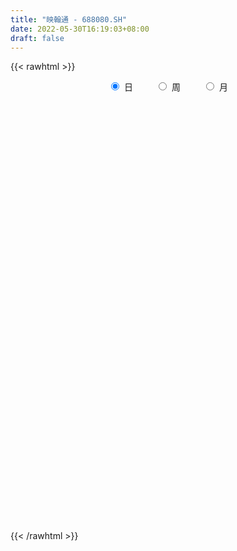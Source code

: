 ```yaml
---
title: "映翰通 - 688080.SH"
date: 2022-05-30T16:19:03+08:00
draft: false
---
```

{{< rawhtml >}}
    <div style="text-align: center">
        <label style="padding: 1rem;"><input style="margin-right: .5rem" type="radio" name="period" value="D" checked onclick="period_change(this)">日</label>
        <label style="padding: 1rem;"><input style="margin-right: .5rem" type="radio" name="period" value="W" onclick="period_change(this)">周</label>
        <label style="padding: 1rem;"><input style="margin-right: .5rem" type="radio" name="period" value="M" onclick="period_change(this)">月</label>
    </div>
    <div id="chart" style="height: 700px;"></div> 
    <script type="text/javascript">
        const D_v = [3469.17,3062.26,2752.66,7840.67,7988.91,7243.78,5122.81,5044.07,6181.38,8583.03,15180.88,10740.81,5840.64,5328.44,3793.34,4015.33,6661.1,5032.45,4295.43,6870.17,9837.0,8305.14,5556.41,15089.49,8089.5,12814.63,6824.65,4698.41,7087.6,4734.85,3502.9,2269.42,5774.8,4035.15,4415.67,4057.91,6013.44,15659.23,8163.75,5953.38,5049.71,6564.22,6614.23,2771.51,9351.89,7557.13,4888.66,7146.97,19536.6,19255.39,15689.9,17543.24,16935.05,13841.12,22508.25,28653.07,21059.44,14015.58,9252.61,9573.55,26181.09,15168.54,11614.3,7323.58,13498.01,9093.52,10698.4,12386.13,13262.71,10551.17,12329.49,7857.32,10003.9,7563.18,9329.57,7698.05,7101.87,17238.71,10684.82,6722.83,11639.43,5861.24,5754.38,7543.09,5295.42,3937.75,6285.73,3612.37,7908.39,7564.66,6566.92,5533.6,8150.37,5247.23,10983.94,4708.95,4812.47,3897.44,3610.91,3665.58,7036.86,3312.18,3550.04,3120.55,2815.71,8528.99,10287.47,9931.56,37674.89,18710.55,17061.17,15612.64,11664.19,9366.37,9980.49,9986.67,7845.72,9930.6,20180.99,15792.25,22140.18,22534.55,15086.69,28907.78,35243.98,22982.75,18044.71,13741.39,11715.72,21573.91,13145.58,28468.33,30002.09,19965.19,17659.44,14711.61,16657.75,9726.79,17480.84,12902.53,14261.7,13071.89,26612.15,21753.53,19381.31,11976.93,11415.65,11713.42,13388.17,10977.57,13581.6,7294.6,9747.74,9002.09,7930.45,9565.94,12078.62,7332.8,10531.27,14635.32,13431.2,13108.96,6175.69,7142.03,14686.48,9995.18,5861.35,8957.47,6423.6,5203.71,6822.8,14149.73,8057.63,8658.51,7314.45,4623.97,11202.68,7934.56,5661.52,5310.64,4604.8,3645.85,4751.08,4010.48,7877.83,5715.95,4796.16,5212.22,3251.8,7232.28,6611.2,3021.64,4319.47,4152.5,3500.47,8646.43,5529.46,6186.2,4282.48,4583.73,5349.3,9017.68,4956.94,5236.35,5319.61,3799.97,4229.43,6013.7,4105.81,3804.33,3945.13,6882.7,3529.2,2471.57,7521.52,7573.93,4924.58,4278.46,5982.5,3303.92,5626.97,6874.55,4636.65,3653.1,2815.62,2928.44,4833.07,9801.85,13943.48,10412.09,10987.77,7147.78,8953.82,4507.9,4874.64,5014.83,7474.95,5917.78,4671.84,4657.48,4204.26,3634.39,5167.71,4533.47,14532.98,15554.37,10145.7,8402.85,7822.86,6186.1]
const D_histogram = [0.0,0.0006317949,0.0200619499,0.1671688993,0.362053603,0.4728733053,0.5355516929,0.4783786477,0.5399489811,0.6238152973,0.7380913109,0.6908535402,0.5935018652,0.5021797355,0.3718840541,0.2116943326,0.212307365,0.1663543578,0.122492072,0.1181896467,0.2346141225,0.2026878762,0.2080228657,0.3846985099,0.4310676965,0.1978466042,-0.0380208428,-0.1124541599,-0.1145966365,-0.1416119229,-0.2987219312,-0.4256648656,-0.3703598281,-0.3898661041,-0.4179754588,-0.3858713798,-0.491690556,-0.1565373414,-0.0401979824,-0.0874356434,-0.2051685266,-0.3400254239,-0.3348193465,-0.3651405679,-0.1976896607,-0.0658543564,-0.0690404732,-0.0250666347,0.2504346251,0.3605639811,0.588913707,0.901023306,1.0430005313,0.8196333019,0.9578571561,1.3451990552,1.5302695004,1.313718203,1.0624796861,0.7638725556,1.2854995511,1.3898535305,1.3389024967,1.0300462611,0.9301238526,0.5724348207,0.1899676498,0.0292048414,-0.3633140026,-0.8458651253,-1.1087338224,-1.4154375488,-1.6971270524,-1.8889820332,-1.9833643295,-2.0646203684,-2.0776297291,-1.914810756,-1.8425153926,-1.7084861732,-1.6556817412,-1.5972605267,-1.4479488558,-1.3700020717,-1.236278918,-1.1560277915,-0.9959921763,-0.9337436669,-0.8879724819,-0.8752406792,-0.8193485823,-0.746401417,-0.7006251682,-0.5507901855,-0.2440532374,-0.0051062746,0.0748140903,0.1949275106,0.295201738,0.3164849978,0.4478799019,0.5223192265,0.548309074,0.4647383932,0.3796366402,0.1842138815,0.2466423661,0.8765616642,1.0351767303,1.2157359854,1.373562598,1.3442779825,1.3250986215,1.2745003925,1.285643634,1.1947628669,1.1217485212,1.0899212919,1.1596748306,1.2095781244,1.3546240477,1.4784130886,1.4641481041,1.2082400188,1.3386699237,1.1965628249,1.0108870067,0.8806374199,0.6387008056,0.3552186843,0.1624940687,0.2903813874,0.8116054405,0.6465339798,0.5039328172,0.1430643632,-0.3519729684,-0.6299359062,-0.5637426235,-0.5846051636,-0.3704270374,-0.2950055759,0.0532870632,-0.1005386884,-0.0234448423,0.0074112279,0.206763049,0.4325182356,0.6728512866,0.7633231437,0.6761630826,0.3945408922,0.3941852179,0.3752364661,0.2069258647,0.2181929484,-0.1715279393,-0.4145971662,-0.9234797353,-1.2198287209,-1.7130948784,-1.9771052086,-2.2022444384,-2.1539021882,-1.5469515336,-1.3348398586,-1.2646870397,-1.2804772707,-1.3489414303,-1.2293297227,-1.2550419492,-1.3472103779,-1.5650275162,-1.6583513746,-1.7102838893,-1.6894475122,-1.670020466,-1.6550706109,-1.6820580859,-1.5303333006,-1.2461719687,-1.0289040575,-0.7381636645,-0.5029991868,-0.1843000324,-0.0452333437,0.1891217128,0.2362745201,0.3577261134,0.5989749795,0.6007174092,0.6027673871,0.5384348211,0.445489183,0.3244265436,0.2889886079,0.1520643531,0.2251194846,0.229522636,0.2105637596,-0.0375895719,-0.0672206447,0.0060824283,-0.0354524771,0.0447455206,0.1765155956,0.3090494174,0.236575155,0.2156407439,0.2167674377,0.0933223309,0.1724724832,0.2483423398,0.2780459734,0.1426055823,-0.040429301,-0.1600072126,-0.2701926083,-0.3266175514,-0.4037182421,-0.3816025145,-0.3792760614,-0.2609753243,-0.1655737632,-0.0508580951,-0.0677805418,-0.1514915577,-0.4012424861,-0.7570115617,-0.9214536634,-0.9826968139,-0.8551057745,-0.7108995461,-0.560942131,-0.3648228971,-0.1300744195,0.0900732636,0.3193179532,0.4540890951,0.5470732262,0.616679269,0.6952959273,0.7681107397,0.7927925401,1.0643642499,0.9762418549,0.859708507,0.719306319,0.6085930496,0.5777026058]
const D_fast = [0.0,0.0007897436,0.0252353861,0.2141345603,0.4995326647,0.7285706934,0.9251370042,0.987558621,1.1841161996,1.4239363402,1.7227351815,1.8482107958,1.8992345871,1.9334573913,1.8961327235,1.7888665851,1.8425564587,1.838192041,1.8249527731,1.8501977596,2.0252757659,2.0440214887,2.1013621947,2.3742124664,2.5283485771,2.3445891359,2.0992164781,1.9966696211,1.9658779853,1.9034597182,1.6716692271,1.4383100763,1.4010251567,1.2840523547,1.1514491354,1.0870853694,0.8583435543,1.1543624335,1.2606522969,1.191555725,1.0225307102,0.802667457,0.7241686978,0.6025623343,0.7205908264,0.8359625415,0.8155163064,0.8532234863,1.1913334023,1.3916037536,1.7671819062,2.3045473318,2.7072746898,2.6888157859,3.0665039291,3.790145592,4.3577834123,4.4696616657,4.4840430703,4.3764040788,5.219405962,5.671223324,5.9549979144,5.9036532441,6.0362617987,5.821681472,5.4867062135,5.3332446154,4.8498972709,4.1558798668,3.6158277141,2.9552646006,2.2492933338,1.5851928447,0.9949694661,0.3975583351,-0.134858458,-0.4507421738,-0.8390756586,-1.1321679825,-1.4932839857,-1.8341779029,-2.046853446,-2.3114071799,-2.4867537556,-2.6955095769,-2.7844720059,-2.9556594132,-3.1318813486,-3.3379597157,-3.4869047644,-3.6005579534,-3.7299379966,-3.7178005603,-3.4720769216,-3.2344065275,-3.13578264,-2.966937342,-2.7928626801,-2.6924581708,-2.4490932913,-2.2440741601,-2.0810070441,-2.0483931265,-2.0385857195,-2.1879550079,-2.0638659317,-1.2148062175,-0.7973969689,-0.3129037175,0.1883135447,0.4950984247,0.8071937191,1.0752205883,1.4077747383,1.6155846879,1.8230074725,2.0636605661,2.4233328126,2.7756306374,3.2593325726,3.7527248857,4.1044969272,4.1506488466,4.6157462325,4.7727798399,4.8398257734,4.9297355416,4.8474741287,4.6527966784,4.5006955799,4.7011782455,5.4253036588,5.421865693,5.4052477347,5.0801453715,4.4971147978,4.0616678834,3.9869255102,3.8199116793,3.9414830461,3.9431531137,4.3047675185,4.1258070948,4.1970397304,4.2297486075,4.4807911909,4.8146759364,5.223221809,5.5045244521,5.5864051616,5.4034181943,5.5016088245,5.5764691892,5.459890054,5.5257053748,5.0931025022,4.7463839837,4.0066314809,3.405325315,2.4837854379,1.7254988055,0.9497984662,0.4596651693,0.6798779405,0.5582796508,0.3122607099,-0.0236488388,-0.429348356,-0.6170690791,-0.9565417929,-1.385512816,-1.9945868334,-2.5024985355,-2.9820020225,-3.3835275235,-3.7816055938,-4.1804233914,-4.6279253879,-4.8587839277,-4.8861655879,-4.9261236911,-4.8199242142,-4.7105095333,-4.4378853869,-4.3101270342,-4.0284915495,-3.9222701122,-3.7113869905,-3.3203943796,-3.1684725975,-3.0157307728,-2.9454546335,-2.9270279759,-2.9669839795,-2.9301747631,-3.0290829296,-2.899747927,-2.8379641166,-2.8042820531,-3.0618327776,-3.1082690116,-3.0334453315,-3.0838433562,-2.9924589783,-2.8165600044,-2.6067638283,-2.6200943019,-2.5871185271,-2.5317999738,-2.6319144979,-2.5096462248,-2.3716907832,-2.2724756563,-2.3722646518,-2.5654068603,-2.7249865751,-2.9027201229,-3.0407994538,-3.218829705,-3.2921146061,-3.3846071684,-3.3315502623,-3.277542142,-3.1755409977,-3.2094085798,-3.3309924851,-3.681054035,-4.2260760011,-4.6208815186,-4.9277988726,-5.0139842768,-5.047502935,-5.0377810526,-4.932867543,-4.7306376703,-4.4879716712,-4.1788974933,-3.9306040777,-3.7008516401,-3.4770757799,-3.2246351399,-2.9597926425,-2.7369127071,-2.1992499348,-2.0433118661,-1.9449180872,-1.9054936954,-1.8640587025,-1.7505234949]
const D_slow = [0.0,0.0001579487,0.0051734362,0.046965661,0.1374790617,0.2556973881,0.3895853113,0.5091799732,0.6441672185,0.8001210429,0.9846438706,1.1573572556,1.3057327219,1.4312776558,1.5242486693,1.5771722525,1.6302490937,1.6718376832,1.7024607012,1.7320081129,1.7906616435,1.8413336125,1.893339329,1.9895139564,2.0972808806,2.1467425316,2.1372373209,2.109123781,2.0804746218,2.0450716411,1.9703911583,1.8639749419,1.7713849849,1.6739184588,1.5694245941,1.4729567492,1.3500341102,1.3108997749,1.3008502793,1.2789913684,1.2276992368,1.1426928808,1.0589880442,0.9677029022,0.9182804871,0.9018168979,0.8845567796,0.878290121,0.9408987772,1.0310397725,1.1782681993,1.4035240258,1.6642741586,1.869182484,2.1086467731,2.4449465368,2.8275139119,3.1559434627,3.4215633842,3.6125315231,3.9339064109,4.2813697935,4.6160954177,4.873606983,5.1061379461,5.2492466513,5.2967385637,5.3040397741,5.2132112734,5.0017449921,4.7245615365,4.3707021493,3.9464203862,3.4741748779,2.9783337956,2.4621787035,1.9427712712,1.4640685822,1.003439734,0.5763181907,0.1623977554,-0.2369173762,-0.5989045902,-0.9414051081,-1.2504748376,-1.5394817855,-1.7884798296,-2.0219157463,-2.2439088668,-2.4627190365,-2.6675561821,-2.8541565364,-3.0293128284,-3.1670103748,-3.2280236842,-3.2293002528,-3.2105967303,-3.1618648526,-3.0880644181,-3.0089431686,-2.8969731932,-2.7663933865,-2.6293161181,-2.5131315197,-2.4182223597,-2.3721688893,-2.3105082978,-2.0913678817,-1.8325736992,-1.5286397028,-1.1852490533,-0.8491795577,-0.5179049024,-0.1992798042,0.1221311043,0.420821821,0.7012589513,0.9737392743,1.2636579819,1.566052513,1.9047085249,2.2743117971,2.6403488231,2.9424088278,3.2770763088,3.576217015,3.8289387667,4.0490981216,4.2087733231,4.2975779941,4.3382015113,4.4107968581,4.6136982183,4.7753317132,4.9013149175,4.9370810083,4.8490877662,4.6916037896,4.5506681338,4.4045168429,4.3119100835,4.2381586895,4.2514804553,4.2263457832,4.2204845727,4.2223373796,4.2740281419,4.3821577008,4.5503705225,4.7412013084,4.910242079,5.0088773021,5.1074236065,5.2012327231,5.2529641893,5.3075124264,5.2646304415,5.16098115,4.9301112161,4.6251540359,4.1968803163,3.7026040142,3.1520429046,2.6135673575,2.2268294741,1.8931195095,1.5769477495,1.2568284319,0.9195930743,0.6122606436,0.2985001563,-0.0383024382,-0.4295593172,-0.8441471609,-1.2717181332,-1.6940800113,-2.1115851278,-2.5253527805,-2.945867302,-3.3284506271,-3.6399936193,-3.8972196336,-4.0817605498,-4.2075103465,-4.2535853546,-4.2648936905,-4.2176132623,-4.1585446323,-4.0691131039,-3.919369359,-3.7691900067,-3.6184981599,-3.4838894547,-3.3725171589,-3.291410523,-3.219163371,-3.1811472828,-3.1248674116,-3.0674867526,-3.0148458127,-3.0242432057,-3.0410483669,-3.0395277598,-3.0483908791,-3.0372044989,-2.9930756,-2.9158132457,-2.8566694569,-2.8027592709,-2.7485674115,-2.7252368288,-2.682118708,-2.6200331231,-2.5505216297,-2.5148702341,-2.5249775594,-2.5649793625,-2.6325275146,-2.7141819024,-2.815111463,-2.9105120916,-3.0053311069,-3.070574938,-3.1119683788,-3.1246829026,-3.141628038,-3.1795009274,-3.2798115489,-3.4690644394,-3.6994278552,-3.9451020587,-4.1588785023,-4.3366033888,-4.4768389216,-4.5680446459,-4.6005632507,-4.5780449348,-4.4982154465,-4.3846931728,-4.2479248662,-4.093755049,-3.9199310672,-3.7279033822,-3.5297052472,-3.2636141847,-3.019553721,-2.8046265942,-2.6248000145,-2.4726517521,-2.3282261006]
const D_data = [['2021-05-19', 37.1617, 36.6039, 36.564, 37.5401],['2021-05-20', 36.3748, 36.6138, 36.2553, 37.1517],['2021-05-21', 36.3947, 36.9126, 36.3549, 37.4107],['2021-05-24', 36.8728, 39.0441, 36.8728, 39.7613],['2021-05-25', 39.0441, 40.7971, 38.3768, 41.0362],['2021-05-26', 40.4087, 40.9366, 40.0202, 42.6298],['2021-05-27', 41.5541, 41.2553, 40.2294, 41.7732],['2021-05-28', 40.7971, 40.2394, 39.5421, 41.4047],['2021-05-31', 40.2593, 42.2314, 40.2394, 42.2513],['2021-06-01', 42.5103, 43.4764, 42.2314, 44.0741],['2021-06-02', 42.6597, 45.0701, 42.6597, 47.8091],['2021-06-03', 45.4386, 43.9545, 43.7752, 47.3709],['2021-06-04', 43.6258, 43.6258, 43.2573, 44.9506],['2021-06-07', 43.7055, 43.825, 42.839, 44.0143],['2021-06-08', 44.8211, 43.2972, 42.839, 44.8211],['2021-06-09', 43.8151, 42.59, 42.5003, 44.2932],['2021-06-10', 42.331, 44.5721, 42.331, 44.7016],['2021-06-11', 44.2832, 44.2533, 44.1039, 46.4147],['2021-06-15', 44.2533, 44.3928, 43.825, 45.1996],['2021-06-16', 44.4725, 45.1, 43.7653, 46.4346],['2021-06-17', 44.7215, 47.3111, 44.7215, 47.5402],['2021-06-18', 46.9127, 46.1159, 45.6179, 48.4267],['2021-06-21', 46.3151, 46.9426, 45.9167, 47.3311],['2021-06-22', 47.0223, 50.1, 46.8032, 50.2892],['2021-06-23', 50.9068, 49.6916, 48.606, 50.9267],['2021-06-24', 49.104, 46.2354, 46.1159, 49.1538],['2021-06-25', 46.4147, 45.2992, 43.6258, 46.6936],['2021-06-28', 45.3191, 46.7235, 44.343, 47.0123],['2021-06-29', 46.2255, 47.6299, 45.8171, 48.2175],['2021-06-30', 47.4207, 47.4307, 47.0024, 48.3669],['2021-07-01', 47.46, 45.41, 45.21, 47.65],['2021-07-02', 46.1, 45.0, 44.73, 46.48],['2021-07-05', 45.44, 47.03, 44.81, 47.23],['2021-07-06', 47.3, 46.13, 45.0, 47.4],['2021-07-07', 46.13, 45.8, 45.21, 46.14],['2021-07-08', 45.99, 46.46, 45.42, 46.87],['2021-07-09', 46.76, 44.38, 44.22, 46.76],['2021-07-12', 44.39, 50.46, 44.39, 51.0],['2021-07-13', 50.48, 49.05, 48.67, 51.99],['2021-07-14', 49.61, 47.32, 47.1, 49.61],['2021-07-15', 47.5, 46.05, 44.81, 47.75],['2021-07-16', 46.05, 45.1, 45.06, 48.29],['2021-07-19', 45.0, 46.39, 44.22, 46.69],['2021-07-20', 46.69, 45.74, 45.17, 46.77],['2021-07-21', 46.49, 48.5, 46.22, 49.36],['2021-07-22', 48.79, 48.89, 47.48, 49.25],['2021-07-23', 48.97, 47.62, 46.92, 49.28],['2021-07-26', 47.06, 48.41, 46.6, 49.84],['2021-07-27', 48.29, 52.4, 48.27, 55.5],['2021-07-28', 51.33, 51.76, 50.47, 55.97],['2021-07-29', 53.04, 54.7, 52.35, 55.97],['2021-07-30', 54.11, 58.0, 53.92, 59.87],['2021-08-02', 58.75, 58.1, 55.02, 59.33],['2021-08-03', 58.8, 54.3, 54.16, 58.84],['2021-08-04', 53.8, 59.6, 53.38, 61.8],['2021-08-05', 59.0, 65.4, 59.0, 66.7],['2021-08-06', 64.6, 65.95, 62.42, 68.0],['2021-08-09', 65.8, 62.4, 61.7, 65.8],['2021-08-10', 61.88, 62.12, 60.79, 64.1],['2021-08-11', 62.12, 61.27, 61.05, 64.05],['2021-08-12', 61.58, 73.52, 60.88, 73.52],['2021-08-13', 71.9, 71.65, 70.22, 74.28],['2021-08-16', 73.43, 71.58, 69.45, 74.5],['2021-08-17', 71.5, 69.0, 68.31, 72.85],['2021-08-18', 69.48, 72.01, 69.0, 74.88],['2021-08-19', 72.88, 68.88, 67.88, 72.88],['2021-08-20', 68.95, 67.62, 67.0, 73.47],['2021-08-23', 68.56, 69.77, 64.0, 70.39],['2021-08-24', 68.07, 65.98, 65.13, 69.9],['2021-08-25', 65.13, 62.72, 62.31, 66.87],['2021-08-26', 62.99, 63.36, 59.88, 64.02],['2021-08-27', 63.23, 60.9, 60.52, 63.23],['2021-08-30', 60.91, 58.96, 58.15, 62.48],['2021-08-31', 59.77, 57.89, 57.31, 60.5],['2021-09-01', 57.29, 57.24, 56.21, 59.56],['2021-09-02', 57.9, 55.69, 55.07, 57.9],['2021-09-03', 55.07, 54.94, 54.61, 57.24],['2021-09-06', 55.49, 56.19, 53.38, 57.59],['2021-09-07', 56.62, 54.36, 54.12, 56.87],['2021-09-08', 54.43, 54.38, 53.9, 55.8],['2021-09-09', 54.38, 52.57, 51.88, 54.55],['2021-09-10', 52.41, 51.63, 51.11, 53.18],['2021-09-13', 51.89, 52.05, 51.02, 53.49],['2021-09-14', 52.36, 50.53, 50.01, 52.88],['2021-09-15', 50.57, 50.6, 49.81, 51.79],['2021-09-16', 50.76, 49.35, 49.24, 50.93],['2021-09-17', 49.28, 49.9, 47.88, 50.08],['2021-09-22', 49.1, 48.23, 48.1, 50.03],['2021-09-23', 48.69, 47.28, 47.0, 49.47],['2021-09-24', 47.53, 45.98, 45.85, 48.33],['2021-09-27', 46.05, 45.66, 45.51, 47.34],['2021-09-28', 45.51, 45.2, 44.79, 46.09],['2021-09-29', 45.65, 44.18, 44.03, 46.69],['2021-09-30', 44.31, 45.07, 44.2, 45.57],['2021-10-08', 45.89, 47.5, 45.41, 48.77],['2021-10-11', 47.59, 47.57, 46.45, 47.96],['2021-10-12', 47.66, 46.01, 45.3, 47.8],['2021-10-13', 46.67, 46.71, 45.59, 46.9],['2021-10-14', 46.4, 46.81, 46.1, 47.39],['2021-10-15', 46.93, 45.96, 45.94, 47.08],['2021-10-18', 45.96, 47.64, 45.3, 48.5],['2021-10-19', 48.2, 47.47, 46.75, 48.2],['2021-10-20', 47.59, 47.18, 46.92, 48.31],['2021-10-21', 47.29, 45.69, 45.61, 47.29],['2021-10-22', 45.5, 45.2, 44.99, 46.44],['2021-10-25', 44.01, 42.94, 40.45, 44.01],['2021-10-26', 43.03, 45.65, 42.52, 46.66],['2021-10-27', 54.69, 54.78, 54.02, 54.78],['2021-10-28', 57.24, 51.5, 50.8, 59.87],['2021-10-29', 52.28, 53.36, 51.01, 54.28],['2021-11-01', 53.95, 54.84, 52.59, 55.48],['2021-11-02', 54.98, 53.79, 52.92, 55.98],['2021-11-03', 54.2, 54.76, 54.03, 56.38],['2021-11-04', 53.98, 55.17, 53.21, 55.7],['2021-11-05', 55.14, 56.86, 54.5, 57.07],['2021-11-08', 58.6, 56.4, 55.31, 58.99],['2021-11-09', 56.25, 57.19, 55.78, 57.8],['2021-11-10', 56.62, 58.43, 56.62, 59.33],['2021-11-11', 58.32, 60.87, 58.09, 60.89],['2021-11-12', 60.4, 62.1, 59.23, 62.6],['2021-11-15', 62.22, 65.1, 61.79, 68.0],['2021-11-16', 66.0, 67.0, 64.12, 69.58],['2021-11-17', 66.49, 67.1, 65.1, 67.75],['2021-11-18', 66.2, 64.81, 64.01, 70.5],['2021-11-19', 64.74, 70.78, 64.0, 73.0],['2021-11-22', 71.0, 68.84, 68.32, 72.0],['2021-11-23', 68.18, 68.82, 67.3, 70.13],['2021-11-24', 68.33, 69.98, 67.68, 70.5],['2021-11-25', 68.8, 68.77, 68.44, 70.98],['2021-11-26', 68.48, 67.83, 66.5, 70.43],['2021-11-29', 67.2, 68.5, 67.2, 69.99],['2021-11-30', 68.98, 73.15, 68.53, 74.3],['2021-12-01', 71.21, 80.93, 71.21, 83.31],['2021-12-02', 81.6, 74.55, 73.99, 81.6],['2021-12-03', 75.5, 75.15, 75.07, 78.79],['2021-12-06', 76.52, 72.01, 71.68, 76.79],['2021-12-07', 72.01, 68.62, 67.9, 72.9],['2021-12-08', 69.98, 69.53, 69.14, 72.09],['2021-12-09', 69.53, 73.45, 68.83, 74.49],['2021-12-10', 75.0, 72.66, 69.73, 75.0],['2021-12-13', 74.0, 76.37, 71.28, 77.5],['2021-12-14', 75.99, 75.76, 75.02, 78.2],['2021-12-15', 76.31, 80.84, 74.31, 82.8],['2021-12-16', 82.96, 75.66, 75.2, 84.99],['2021-12-17', 75.65, 78.9, 75.3, 80.5],['2021-12-20', 77.88, 79.21, 77.43, 82.25],['2021-12-21', 79.53, 82.64, 78.1, 83.48],['2021-12-22', 82.37, 85.0, 80.63, 85.18],['2021-12-23', 84.1, 87.53, 82.77, 88.86],['2021-12-24', 89.14, 87.79, 85.81, 90.58],['2021-12-27', 87.64, 86.84, 83.23, 88.42],['2021-12-28', 87.37, 84.54, 84.45, 87.77],['2021-12-29', 83.39, 88.34, 83.39, 89.49],['2021-12-30', 87.98, 89.1, 84.78, 90.47],['2021-12-31', 89.49, 87.7, 85.41, 90.8],['2022-01-04', 87.2, 90.45, 86.16, 91.3],['2022-01-05', 90.45, 85.17, 83.0, 90.45],['2022-01-06', 86.63, 85.8, 84.67, 88.0],['2022-01-07', 84.67, 80.61, 80.12, 86.74],['2022-01-10', 80.08, 80.91, 75.81, 83.5],['2022-01-11', 80.41, 75.75, 75.0, 81.33],['2022-01-12', 74.24, 75.65, 74.22, 77.43],['2022-01-13', 75.0, 73.62, 73.31, 76.91],['2022-01-14', 72.87, 75.23, 72.81, 77.24],['2022-01-17', 75.73, 82.87, 75.23, 84.96],['2022-01-18', 83.89, 79.28, 78.76, 83.89],['2022-01-19', 78.0, 77.47, 76.23, 81.11],['2022-01-20', 80.08, 75.72, 72.99, 80.08],['2022-01-21', 76.0, 73.93, 71.72, 76.0],['2022-01-24', 70.52, 75.5, 70.52, 76.44],['2022-01-25', 75.44, 73.0, 71.82, 76.88],['2022-01-26', 68.78, 70.82, 65.02, 72.49],['2022-01-27', 71.29, 67.2, 67.2, 72.01],['2022-01-28', 68.09, 66.53, 65.43, 68.75],['2022-02-07', 68.1, 65.15, 63.23, 68.3],['2022-02-08', 64.36, 64.4, 64.0, 66.3],['2022-02-09', 63.94, 62.87, 61.72, 64.69],['2022-02-10', 63.2, 61.24, 60.18, 63.55],['2022-02-11', 61.99, 58.95, 58.55, 61.99],['2022-02-14', 59.54, 59.79, 57.27, 61.16],['2022-02-15', 59.79, 61.02, 59.62, 61.98],['2022-02-16', 62.12, 60.09, 60.01, 62.22],['2022-02-17', 60.45, 61.11, 59.63, 61.88],['2022-02-18', 61.3, 60.75, 60.16, 62.1],['2022-02-21', 60.46, 62.42, 60.03, 63.35],['2022-02-22', 62.67, 60.71, 60.3, 63.29],['2022-02-23', 59.89, 62.37, 59.88, 62.75],['2022-02-24', 62.14, 60.36, 59.16, 63.16],['2022-02-25', 60.5, 61.4, 60.04, 61.89],['2022-02-28', 61.41, 63.7, 60.85, 64.85],['2022-03-01', 63.52, 61.29, 60.47, 64.79],['2022-03-02', 61.49, 61.26, 60.52, 61.76],['2022-03-03', 61.8, 60.21, 60.0, 62.09],['2022-03-04', 60.58, 59.33, 58.9, 60.58],['2022-03-07', 60.87, 58.23, 57.44, 60.87],['2022-03-08', 57.8, 58.66, 56.07, 60.18],['2022-03-09', 59.0, 56.64, 54.51, 59.39],['2022-03-10', 57.53, 58.8, 57.41, 60.6],['2022-03-11', 57.8, 57.89, 56.32, 58.42],['2022-03-14', 56.33, 57.3, 56.33, 58.66],['2022-03-15', 57.99, 53.34, 53.03, 57.99],['2022-03-16', 53.96, 54.85, 52.16, 55.15],['2022-03-17', 55.93, 55.8, 55.1, 57.0],['2022-03-18', 56.2, 54.0, 53.53, 56.3],['2022-03-21', 53.72, 55.2, 53.2, 55.88],['2022-03-22', 55.0, 56.08, 54.21, 56.79],['2022-03-23', 55.3, 56.58, 54.05, 56.79],['2022-03-24', 56.0, 53.98, 53.8, 57.13],['2022-03-25', 54.43, 54.15, 53.82, 55.88],['2022-03-28', 54.48, 54.15, 52.4, 54.73],['2022-03-29', 55.3, 51.99, 51.6, 55.3],['2022-03-30', 52.64, 54.13, 52.35, 54.87],['2022-03-31', 54.0, 54.3, 53.21, 54.9],['2022-04-01', 53.58, 53.85, 52.69, 54.19],['2022-04-06', 53.21, 51.3, 50.6, 53.22],['2022-04-07', 51.0, 49.52, 49.51, 52.18],['2022-04-08', 49.5, 49.05, 48.11, 49.9],['2022-04-11', 48.11, 48.0, 47.43, 49.53],['2022-04-12', 47.98, 47.6, 46.37, 48.21],['2022-04-13', 47.67, 46.29, 45.66, 47.67],['2022-04-14', 47.1, 46.66, 46.39, 48.9],['2022-04-15', 45.78, 45.75, 44.67, 46.59],['2022-04-18', 45.7, 46.84, 44.04, 47.48],['2022-04-19', 47.5, 46.52, 45.88, 47.5],['2022-04-20', 46.51, 46.8, 46.34, 47.48],['2022-04-21', 47.0, 44.92, 44.65, 47.0],['2022-04-22', 44.82, 43.27, 42.8, 45.19],['2022-04-25', 42.32, 39.6, 38.88, 47.17],['2022-04-26', 38.08, 35.68, 35.39, 38.24],['2022-04-27', 35.61, 35.48, 32.72, 35.82],['2022-04-28', 35.13, 34.85, 33.5, 35.41],['2022-04-29', 34.7, 36.08, 34.45, 36.5],['2022-05-05', 35.63, 35.79, 35.3, 36.65],['2022-05-06', 34.56, 35.52, 34.56, 36.35],['2022-05-09', 35.77, 36.02, 35.15, 36.96],['2022-05-10', 35.05, 36.82, 34.88, 37.11],['2022-05-11', 36.56, 37.2, 36.56, 38.7],['2022-05-12', 36.75, 38.05, 36.75, 38.18],['2022-05-13', 38.0, 37.53, 37.31, 38.8],['2022-05-16', 37.89, 37.41, 37.28, 38.86],['2022-05-17', 37.1, 37.43, 36.76, 37.94],['2022-05-18', 37.88, 37.9, 37.62, 38.68],['2022-05-19', 36.5, 38.28, 36.5, 38.75],['2022-05-20', 38.55, 38.05, 37.66, 38.76],['2022-05-23', 38.12, 42.21, 38.12, 42.81],['2022-05-24', 42.72, 38.57, 38.16, 42.78],['2022-05-25', 38.6, 37.98, 37.12, 39.2],['2022-05-26', 38.8, 37.23, 36.66, 38.8],['2022-05-27', 37.59, 37.09, 36.82, 38.4],['2022-05-30', 37.69, 37.84, 36.4, 38.04]]
const W_v = [242795.09,191135.05,116510.36,96483.73,55775.44,46723.78,34866.33,34110.95,22272.14,24096.82,24333.95,42237.87,51532.05,36079.03,32733.78,51741.87,59403.97,29235.59,71663.25,25716.22,41325.21,69010.0,60508.29,29254.44,20731.35,20371.4,16023.47,11694.68,16689.72,13015.52,13015.84,19712.06,11372.52,5193.88,2202.28,8899.13,6265.01,7724.04,7520.97,9358.69,6489.59,8229.43,6130.29,11216.2,7807.19,9966.77,8194.34,12922.67,14606.97,14504.41,9685.99,8009.8,5754.49,20646.19,25647.33,19698.64,18383.44,13876.58,12246.1,11455.23,7583.78,16136.9,24054.95,14706.12,4499.83,13975.71,13827.29,33240.24,46526.74,24830.66,29307.74,48374.68,22293.18,24296.97,41390.29,31183.42,79172.1,102996.93,74191.37,52227.81,56386.82,41696.57,52147.03,28816.37,19085.42,25498.12,10983.94,20695.35,19835.34,85133.46,63684.86,63736.23,123913.18,88058.48,109240.63,71479.52,95080.58,59471.74,47556.48,39508.63,54493.2,45924.08,42892.38,36737.18,22322.85,26853.96,25337.09,28145.04,29144.0,23468.52,20632.93,20020.03,26066.4,18866.88,52292.97,13461.72,27954.04,22197.31,56458.76,6186.1]
const W_histogram = [0.0,-0.9953321937,-2.2485925484,-2.4051496862,-3.1947148045,-3.5723799391,-4.3110005756,-5.2685419819,-5.4872025163,-5.2815808064,-4.550581322,-4.4539283191,-3.0097023777,-2.0945981141,-1.7979327367,-0.6354167946,0.5484882199,0.8685885422,1.6489446222,2.2599842326,2.453115867,3.4148605228,2.7610236249,1.574497719,1.1036643964,0.678337085,0.3741091336,0.0858744761,0.3711292283,0.2506258018,-0.087948385,0.1660301246,0.0886774791,0.0344349549,0.1843132887,0.3330851176,0.3321363174,0.2989242991,0.2891355678,0.288802356,0.4367702938,0.2932756293,0.3330855484,-0.1220860783,-0.4749946659,-0.8942339021,-0.7951875361,-0.9314914567,-0.8729628923,-0.6323731558,-0.6085683046,-0.8311032522,-0.9033622741,-0.7764181068,-0.6006972344,-0.4403775904,-0.4051804809,-0.1365908929,0.0814550187,0.2803601395,0.4536559259,0.7024816818,0.9058265659,0.8429196012,0.8681254164,0.9325525543,0.9582092921,1.2077589661,1.5856093945,1.844388229,2.0895871439,2.1376714376,2.0878409027,1.9540201308,1.8556330739,1.895255227,2.516588988,3.3091442344,4.0163387824,4.002858674,3.3575874621,2.3909968131,1.4373468887,0.639355769,-0.1604573191,-0.7270279753,-0.9028981829,-1.0759637492,-1.185968921,-0.678725782,-0.1070372434,0.5863622599,1.5378950154,1.8556351692,2.4106479744,2.4537383561,2.7252424503,3.2885845714,3.4247358186,2.8314655163,1.9147828501,1.0994574908,-0.0013920049,-1.234978155,-1.8856699924,-2.2059971159,-2.4710220918,-2.6416546184,-2.8945113586,-2.921228936,-2.8268661648,-2.9422957165,-3.0807354413,-3.1669881539,-3.5093725388,-3.5632372573,-3.2613070267,-2.8398542369,-2.4535578146,-1.9948266594]
const W_fast = [0.0,-1.2441652422,-3.059573734,-3.8174182933,-5.4056621127,-6.6764222321,-8.4927930125,-10.7674699143,-12.3579310777,-13.4727045695,-13.8793504155,-14.8961794925,-14.2043791454,-13.8129244103,-13.9657422172,-12.9620804736,-11.6410534042,-11.1038059464,-9.9112137108,-8.7351780423,-7.9287674411,-6.1133076546,-6.0768886463,-6.8697901224,-7.0647073459,-7.3204503861,-7.5311510541,-7.7979170926,-7.4198800333,-7.4777270093,-7.8382882924,-7.5428022516,-7.5979855273,-7.6436193128,-7.4476626569,-7.2156195486,-7.1335342694,-7.0920152129,-7.0295200522,-6.957652675,-6.7004921638,-6.770667921,-6.6475866149,-7.1332797611,-7.6049370152,-8.2477347269,-8.3474852449,-8.7166620297,-8.8763741884,-8.7938777408,-8.9222149657,-9.3525257264,-9.6506253169,-9.7177856762,-9.6922391125,-9.642013866,-9.7081118768,-9.473670012,-9.2352603457,-8.9662651901,-8.6795554221,-8.2551092458,-7.8253077203,-7.6774847847,-7.4352476154,-7.1376823389,-6.872473278,-6.3209838625,-5.5467310855,-4.8268551937,-4.0592594928,-3.4767573398,-3.004627649,-2.6499433882,-2.2844221766,-1.7709862168,-0.5205052087,1.0993360962,2.8106153398,3.7978498999,3.9919755536,3.6231341079,3.0288209056,2.3906687282,1.5507413103,0.8024136603,0.400818907,-0.0412375967,-0.4477349987,-0.1101733052,0.4347559226,1.2747459908,2.6107525002,3.3924014463,4.5500762451,5.2066012158,6.1594159225,7.5449041865,8.5372393884,8.6518354652,8.2138485115,7.6733875249,6.572190028,5.0298593392,3.9077500036,3.0359236011,2.1531431022,1.322096921,0.3456123412,-0.4114124702,-1.0237662402,-1.874769721,-2.7833933061,-3.6613930572,-4.8811205768,-5.8257946097,-6.3391911356,-6.6277019052,-6.8547949365,-6.8947704461]
const W_slow = [0.0,-0.2488330484,-0.8109811855,-1.4122686071,-2.2109473082,-3.104042293,-4.1817924369,-5.4989279324,-6.8707285614,-8.1911237631,-9.3287690935,-10.4422511733,-11.1946767678,-11.7183262963,-12.1678094805,-12.3266636791,-12.1895416241,-11.9723944886,-11.560158333,-10.9951622749,-10.3818833081,-9.5281681774,-8.8379122712,-8.4442878414,-8.1683717423,-7.9987874711,-7.9052601877,-7.8837915687,-7.7910092616,-7.7283528111,-7.7503399074,-7.7088323762,-7.6866630065,-7.6780542677,-7.6319759456,-7.5487046662,-7.4656705868,-7.390939512,-7.3186556201,-7.2464550311,-7.1372624576,-7.0639435503,-6.9806721632,-7.0111936828,-7.1299423493,-7.3535008248,-7.5522977088,-7.785170573,-8.0034112961,-8.161504585,-8.3136466612,-8.5214224742,-8.7472630428,-8.9413675695,-9.0915418781,-9.2016362757,-9.3029313959,-9.3370791191,-9.3167153644,-9.2466253295,-9.1332113481,-8.9575909276,-8.7311342861,-8.5204043859,-8.3033730318,-8.0702348932,-7.8306825702,-7.5287428286,-7.13234048,-6.6712434227,-6.1488466367,-5.6144287774,-5.0924685517,-4.603963519,-4.1400552505,-3.6662414438,-3.0370941968,-2.2098081382,-1.2057234426,-0.2050087741,0.6343880915,1.2321372948,1.5914740169,1.7513129592,1.7111986294,1.5294416356,1.3037170899,1.0347261525,0.7382339223,0.5685524768,0.5417931659,0.6883837309,1.0728574848,1.5367662771,2.1394282707,2.7528628597,3.4341734723,4.2563196151,5.1125035698,5.8203699489,6.2990656614,6.5739300341,6.5735820329,6.2648374941,5.793419996,5.241920717,4.6241651941,3.9637515395,3.2401236998,2.5098164658,1.8030999246,1.0675259955,0.2973421352,-0.4944049033,-1.371748038,-2.2625573523,-3.077884109,-3.7878476682,-4.4012371219,-4.8999437867]
const W_data = [['2020-02-14', 140.6759, 132.2068, 120.3877, 158.9264],['2020-02-21', 135.1889, 116.6103, 114.3141, 146.998],['2020-02-28', 122.8231, 105.8946, 99.6521, 122.8827],['2020-03-06', 108.1511, 113.7873, 107.1869, 120.9543],['2020-03-13', 111.0239, 100.7753, 95.4274, 113.0915],['2020-03-20', 103.6382, 99.672, 89.7614, 103.6779],['2020-03-27', 96.4215, 88.4294, 88.1014, 98.9066],['2020-04-03', 84.9901, 76.5408, 75.2584, 84.9901],['2020-04-10', 78.4394, 77.4056, 76.5706, 80.994],['2020-04-17', 76.5408, 77.2863, 72.5447, 81.5109],['2020-04-24', 77.2366, 81.2127, 76.5507, 82.7038],['2020-04-30', 81.5109, 70.4771, 66.6203, 83.499],['2020-05-08', 69.5328, 87.008, 68.5885, 89.841],['2020-05-15', 85.0895, 83.0915, 80.0596, 87.0577],['2020-05-22', 83.3996, 75.3579, 75.0696, 85.338],['2020-05-29', 75.3579, 87.4453, 72.0179, 93.0219],['2020-06-05', 86.9682, 92.2962, 85.5666, 94.4235],['2020-06-12', 92.2962, 84.3936, 83.2008, 93.9264],['2020-06-19', 84.493, 92.4808, 83.7276, 99.4036],['2020-06-24', 92.0824, 94.0944, 89.4031, 95.5685],['2020-07-03', 94.6123, 91.4051, 89.941, 97.2717],['2020-07-10', 92.7896, 105.1104, 92.3115, 109.3435],['2020-07-17', 104.0945, 86.8632, 85.6581, 116.495],['2020-07-24', 86.9628, 75.6978, 75.6978, 89.4629],['2020-07-31', 76.7038, 80.0604, 72.889, 81.9429],['2020-08-07', 80.0803, 77.7596, 76.2357, 84.0644],['2020-08-14', 77.1918, 76.5843, 72.0125, 78.4668],['2020-08-21', 76.0066, 74.2337, 73.8153, 78.5365],['2020-08-28', 74.6719, 80.4787, 72.7097, 80.4986],['2020-09-04', 81.4648, 74.9807, 73.7257, 81.4748],['2020-09-11', 75.1002, 69.9607, 67.7396, 75.9468],['2020-09-18', 69.4328, 76.0863, 69.4229, 79.3831],['2020-09-25', 77.4907, 71.4149, 71.385, 77.4907],['2020-09-30', 71.6141, 70.2994, 68.9149, 72.142],['2020-10-09', 72.1121, 72.1121, 70.897, 73.1779],['2020-10-16', 72.1121, 72.0324, 71.8532, 74.9508],['2020-10-23', 72.6002, 69.7516, 69.7217, 72.7695],['2020-10-30', 70.2197, 68.4468, 68.4069, 71.9627],['2020-11-06', 68.6659, 67.8093, 66.7336, 70.4587],['2020-11-13', 67.8193, 67.0922, 66.8033, 71.7137],['2020-11-20', 66.9428, 68.6161, 66.893, 69.4129],['2020-11-27', 68.6559, 64.2535, 64.2435, 68.6559],['2020-12-04', 64.7117, 65.5184, 64.0145, 65.8073],['2020-12-11', 65.3392, 57.2714, 56.8431, 65.5384],['2020-12-18', 57.2714, 55.11, 53.8152, 59.0443],['2020-12-25', 55.11, 50.598, 49.9705, 55.8371],['2020-12-31', 50.7972, 54.4825, 48.4864, 55.8471],['2021-01-08', 54.5721, 49.6418, 46.5243, 55.6578],['2021-01-15', 49.2036, 50.0203, 46.4147, 51.7833],['2021-01-22', 50.2594, 51.355, 50.2594, 54.7813],['2021-01-29', 51.355, 47.6797, 47.4406, 51.355],['2021-02-05', 48.3669, 42.2713, 41.3848, 48.8948],['2021-02-10', 42.0322, 41.4246, 40.339, 43.7653],['2021-02-19', 36.8628, 42.1318, 36.8628, 43.4864],['2021-02-26', 42.2314, 41.7234, 39.821, 44.6219],['2021-03-05', 41.7135, 40.7175, 39.572, 43.098],['2021-03-12', 40.837, 38.0182, 37.0521, 41.6936],['2021-03-19', 38.327, 40.2194, 37.1617, 41.076],['2021-03-26', 40.6378, 39.5521, 38.3071, 40.9366],['2021-04-02', 39.3927, 39.2633, 37.57, 40.1896],['2021-04-09', 39.5421, 38.9346, 38.7254, 40.2194],['2021-04-16', 38.9445, 40.1995, 36.2254, 41.4147],['2021-04-23', 40.2493, 40.2394, 39.3429, 42.331],['2021-04-30', 40.2394, 36.7533, 36.2851, 41.0661],['2021-05-07', 36.7533, 37.2413, 36.7533, 38.3768],['2021-05-14', 36.9126, 37.5302, 35.4584, 38.0481],['2021-05-21', 37.7692, 36.9126, 36.2553, 37.7692],['2021-05-28', 36.8728, 40.2394, 36.8728, 42.6298],['2021-06-04', 40.2593, 43.6258, 40.2394, 47.8091],['2021-06-11', 43.7055, 44.2533, 42.331, 46.4147],['2021-06-18', 44.2533, 46.1159, 43.7653, 48.4267],['2021-06-25', 46.3151, 45.2992, 43.6258, 50.9267],['2021-07-02', 45.3191, 45.0, 44.343, 48.3669],['2021-07-09', 45.44, 44.38, 44.22, 47.4],['2021-07-16', 44.39, 45.1, 44.39, 51.99],['2021-07-23', 45.0, 47.62, 44.22, 49.36],['2021-07-30', 47.06, 58.0, 46.6, 59.87],['2021-08-06', 58.75, 65.95, 53.38, 68.0],['2021-08-13', 65.8, 71.65, 60.79, 74.28],['2021-08-20', 73.43, 67.62, 67.0, 74.88],['2021-08-27', 68.56, 60.9, 59.88, 70.39],['2021-09-03', 60.91, 54.94, 54.61, 62.48],['2021-09-10', 55.49, 51.63, 51.11, 57.59],['2021-09-17', 51.89, 49.9, 47.88, 53.49],['2021-09-24', 49.1, 45.98, 45.85, 50.03],['2021-09-30', 46.05, 45.07, 44.03, 47.34],['2021-10-08', 45.89, 47.5, 45.41, 48.77],['2021-10-15', 47.59, 45.96, 45.3, 47.96],['2021-10-22', 45.96, 45.2, 44.99, 48.5],['2021-10-29', 44.01, 53.36, 40.45, 59.87],['2021-11-05', 53.95, 56.86, 52.59, 57.07],['2021-11-12', 58.6, 62.1, 55.31, 62.6],['2021-11-19', 62.22, 70.78, 61.79, 73.0],['2021-11-26', 71.0, 67.83, 66.5, 72.0],['2021-12-03', 67.2, 75.15, 67.2, 83.31],['2021-12-10', 76.52, 72.66, 67.9, 76.79],['2021-12-17', 74.0, 78.9, 71.28, 84.99],['2021-12-24', 77.88, 87.79, 77.43, 90.58],['2021-12-31', 87.64, 87.7, 83.23, 90.8],['2022-01-07', 87.2, 80.61, 80.12, 91.3],['2022-01-14', 80.08, 75.23, 72.81, 83.5],['2022-01-21', 75.73, 73.93, 71.72, 84.96],['2022-01-28', 70.52, 66.53, 65.02, 76.88],['2022-02-11', 68.1, 58.95, 58.55, 68.3],['2022-02-18', 59.54, 60.75, 57.27, 62.22],['2022-02-25', 60.46, 61.4, 59.16, 63.35],['2022-03-04', 61.41, 59.33, 58.9, 64.85],['2022-03-11', 60.87, 57.89, 54.51, 60.87],['2022-03-18', 56.33, 54.0, 52.16, 58.66],['2022-03-25', 53.72, 54.15, 53.2, 57.13],['2022-04-01', 54.48, 53.85, 51.6, 55.3],['2022-04-08', 53.21, 49.05, 48.11, 53.22],['2022-04-15', 48.11, 45.75, 44.67, 49.53],['2022-04-22', 45.7, 43.27, 42.8, 47.5],['2022-04-29', 42.32, 36.08, 32.72, 47.17],['2022-05-06', 35.63, 35.52, 34.56, 36.65],['2022-05-13', 35.77, 37.53, 34.88, 38.8],['2022-05-20', 37.89, 38.05, 36.5, 38.86],['2022-05-27', 38.12, 37.09, 36.66, 42.81],['2022-06-02', 37.69, 37.84, 36.4, 38.04]]
const M_v = [550440.5,248930.38,131970.63,172086.73,200746.08,206102.24,68472.8,58616.29,25090.46,32862.0,42051.47,51720.04,60057.81,71293.96,66847.78,71724.45,159379.3,181815.0999999999,303370.01,149676.43,136648.09,381006.66,341215.04,182818.29,93146.27,117023.73,119717.85,126257.93]
const M_histogram = [0.0,-1.7667218234,-3.2709679263,-2.9479779007,-2.3188200285,-2.5046958959,-2.5388872904,-2.9369849655,-3.1090965339,-3.2664775223,-3.7675987961,-4.2535332675,-4.6407591422,-4.8081025819,-4.6291178819,-3.8180932771,-2.6625237124,-1.002807623,0.2066503054,0.2588998533,0.9296953976,2.6848035484,4.6870083961,4.4488801879,3.9793137535,2.9609500588,1.0823747819,0.0357235426]
const M_fast = [0.0,-2.2084022792,-4.5303903637,-4.9443948132,-4.8949419482,-5.7069917896,-6.3759050067,-7.5082489232,-8.457634625,-9.431634994,-10.8746559669,-12.4239737551,-13.9713894154,-15.3407585006,-16.3190532711,-16.4625519856,-15.9726133489,-14.5635991653,-13.3024786605,-13.1855041493,-12.2822847556,-9.8559757177,-6.682018771,-5.8079269322,-5.2826649282,-5.5607911083,-7.1687726897,-8.2064930433]
const M_slow = [0.0,-0.4416804558,-1.2594224374,-1.9964169126,-2.5761219197,-3.2022958937,-3.8370177163,-4.5712639577,-5.3485380911,-6.1651574717,-7.1070571707,-8.1704404876,-9.3306302732,-10.5326559187,-11.6899353891,-12.6444587084,-13.3100896365,-13.5607915423,-13.5091289659,-13.4444040026,-13.2119801532,-12.5407792661,-11.3690271671,-10.2568071201,-9.2619786817,-8.521741167,-8.2511474716,-8.2422165859]
const M_data = [['2020-02-28', 140.6759, 105.8946, 99.6521, 158.9264],['2020-03-31', 108.1511, 78.2107, 77.8628, 120.9543],['2020-04-30', 77.1968, 70.4771, 66.6203, 83.499],['2020-05-29', 69.5328, 87.4453, 68.5885, 93.0219],['2020-06-30', 86.9682, 91.425, 83.2008, 99.4036],['2020-07-31', 92.5107, 80.0604, 72.889, 116.495],['2020-08-31', 80.0803, 78.8353, 72.0125, 84.0644],['2020-09-30', 78.0484, 70.2994, 67.7396, 79.3831],['2020-10-30', 72.1121, 68.4468, 68.4069, 74.9508],['2020-11-30', 68.6659, 64.3531, 64.0145, 71.7137],['2020-12-31', 64.1738, 54.4825, 48.4864, 65.8073],['2021-01-29', 54.5721, 47.6797, 46.4147, 55.6578],['2021-02-26', 48.3669, 41.7234, 36.8628, 48.8948],['2021-03-31', 41.7135, 37.7593, 37.0521, 43.098],['2021-04-30', 38.6457, 36.7533, 36.2254, 42.331],['2021-05-31', 36.7533, 42.2314, 35.4584, 42.6298],['2021-06-30', 42.5103, 47.4307, 42.2314, 50.9267],['2021-07-30', 47.46, 58.0, 44.22, 59.87],['2021-08-31', 58.75, 57.89, 53.38, 74.88],['2021-09-30', 57.29, 45.07, 44.03, 59.56],['2021-10-29', 45.89, 53.36, 40.45, 59.87],['2021-11-30', 53.95, 73.15, 52.59, 74.3],['2021-12-31', 71.21, 87.7, 67.9, 90.8],['2022-01-28', 87.2, 66.53, 65.02, 91.3],['2022-02-28', 68.1, 63.7, 57.27, 68.3],['2022-03-31', 63.52, 54.3, 51.6, 64.79],['2022-04-29', 53.58, 36.08, 32.72, 54.19],['2022-05-31', 35.63, 37.84, 34.56, 42.81]]
        const D_a = [null,36.2553,null,null,null,null,null,null,null,null,47.8091,null,null,null,null,null,null,null,null,43.7653,null,null,null,null,50.9267,null,null,null,null,null,null,null,null,null,null,null,44.22,null,null,null,null,null,null,null,null,null,null,null,null,null,null,null,null,null,null,null,null,null,null,null,null,null,null,null,74.88,null,null,null,null,null,null,null,null,null,null,null,null,null,null,null,null,null,null,null,null,null,null,null,null,null,null,null,44.03,null,null,null,null,null,null,null,null,null,null,null,null,null,null,null,59.87,null,null,null,null,53.21,null,null,null,null,null,null,null,null,null,null,73.0,null,null,null,null,66.5,null,null,null,null,null,null,null,null,null,null,null,null,null,null,null,null,null,null,null,null,null,null,null,null,null,91.3,null,null,null,null,null,null,null,null,null,null,null,null,null,null,null,null,null,null,null,null,null,null,null,57.27,null,null,null,null,null,null,null,null,null,64.85,null,null,null,null,null,null,null,null,null,null,null,52.16,null,null,null,null,null,57.13,null,null,null,null,null,null,null,null,null,null,null,null,null,null,null,null,null,null,null,null,null,32.72,null,null,null,null,null,null,null,null,null,null,null,null,null,null,42.81,null,null,null,null,null]
const W_a = [null,null,null,null,null,null,null,null,null,null,null,null,null,null,null,72.0179,null,null,null,null,null,null,116.495,null,null,null,null,null,null,null,67.7396,null,null,null,null,74.9508,null,null,null,null,null,null,null,null,null,null,null,null,null,null,null,null,null,36.8628,null,null,null,null,null,null,null,null,null,null,null,null,null,null,null,null,null,null,null,null,null,null,null,null,null,74.88,null,null,null,null,null,null,null,null,null,40.45,null,null,null,null,null,null,null,null,null,91.3,null,null,null,null,null,null,null,null,null,null,null,null,null,null,32.72,null,null,null,null,null]
const M_a = [null,null,null,null,null,null,null,null,null,null,null,null,null,null,null,35.4584,null,null,null,null,null,null,null,91.3,null,null,null,null]
        const D_b = [[{ coord: ['2021-05-20', 47.8091] }, { coord: ['2021-09-29', 43.7653] }],[{ coord: ['2021-11-19', 73.0] }, { coord: ['2022-02-14', 66.5] }]]
const W_b = [[{ coord: ['2020-05-29', 74.9508] }, { coord: ['2022-01-07', 72.0179] }]]
const M_b = []
    </script>
{{< /rawhtml >}}